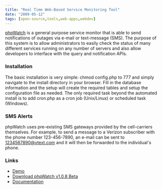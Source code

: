 ```yaml
---
title: "Real Time Web-Based Service Monitoring Tool"
date: "2009-05-12"
tags: [open-source,tools,web-apps,webdev]
---
```


[phpWatch](http://aaron-rosenfeld.com/2008/08/28/phpwatch-release-announcement/) is a general purpose service monitor that is able to send notifications of outages via e-mail or text-message (SMS). The purpose of this system is to allow administrators to easily check the status of many different services running on any number of servers and also allow developers to interface with the query and notification APIs.

### Installation

The basic installation is very simple: chmod config.php to 777 and simply navigate to the install directory in your browser. Fill in the database information and the setup will create the required tables and setup the configuration file as needed. The only required task beyond the automated install is to add cron.php as a cron job (Unix/Linux) or scheduled task (Windows).

### SMS Alerts

phpWatch uses pre-existing SMS gateways provided by the cell-carriers themselves. For example, to send a message to a Verizon subscriber with the phone number 123-456-7890, an e-mail can be sent to 1234567890@vtext.com and it will then be forwarded to the individual's phone.

### Links

- [Demo](http://aaron-rosenfeld.com/phpWatch/demo/)
- [Download phpWatch v1.0.8 Beta](http://aaron-rosenfeld.com/2009/04/07/phpwatch-v108-beta-released/)
- [Documentation](http://aaron-rosenfeld.com/phpWatch/demo/docs/)
